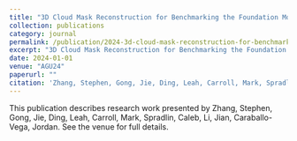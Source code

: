 ```yaml
---
title: "3D Cloud Mask Reconstruction for Benchmarking the Foundation Model Performance"
collection: publications
category: journal
permalink: /publication/2024-3d-cloud-mask-reconstruction-for-benchmarking-the-foundation-model-performance
excerpt: "3D Cloud Mask Reconstruction for Benchmarking the Foundation Model Performance by Zhang, Stephen et al."
date: 2024-01-01
venue: "AGU24"
paperurl: ""
citation: 'Zhang, Stephen, Gong, Jie, Ding, Leah, Carroll, Mark, Spradlin, Caleb, Li, Jian, Caraballo-Vega, Jordan (2024). "3D Cloud Mask Reconstruction for Benchmarking the Foundation Model Performance." <i>AGU24</i>.'
---
```


This publication describes research work presented by Zhang, Stephen, Gong, Jie, Ding, Leah, Carroll, Mark, Spradlin, Caleb, Li, Jian, Caraballo-Vega, Jordan. See the venue for full details.
